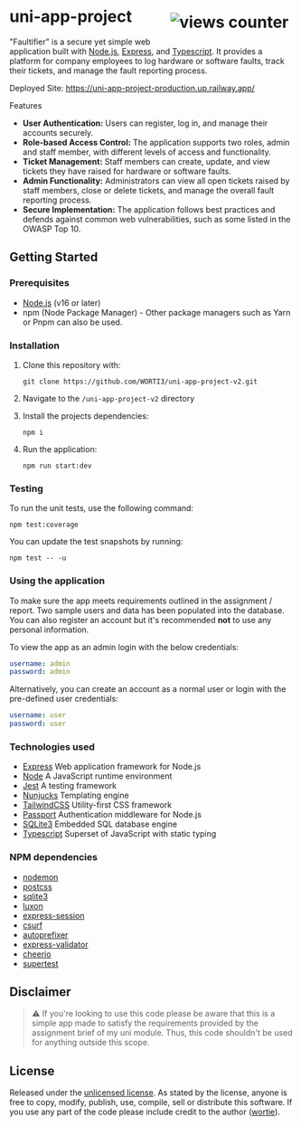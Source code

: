 # uni-app-project <img style="float: right; padding: 10px;" alt="views counter" src="https://hits.seeyoufarm.com/api/count/incr/badge.svg?url=https%3A%2F%2Fgithub.com%2FWORTI31212%2Funi-app-project-v2&count_bg=%23005CB8&title_bg=%23555555&icon=&icon_color=%23EB0000&title=VIEWS&edge_flat=false">

"Faultifier" is a secure yet simple web application built with [Node.js][node], [Express][express], and [Typescript][typescript]. It provides a platform for company employees to log hardware or software faults, track their tickets, and manage the fault reporting process.

Deployed Site: <https://uni-app-project-production.up.railway.app/>

Features

- **User Authentication:** Users can register, log in, and manage their accounts securely.
- **Role-based Access Control:** The application supports two roles, admin and staff member, with different levels of access and functionality.
- **Ticket Management:** Staff members can create, update, and view tickets they have raised for hardware or software faults.
- **Admin Functionality:** Administrators can view all open tickets raised by staff members, close or delete tickets, and manage the overall fault reporting process.
- **Secure Implementation:** The application follows best practices and defends against common web vulnerabilities, such as some listed in the OWASP Top 10.

## Getting Started

### Prerequisites

- [Node.js][node] (v16 or later)
- npm (Node Package Manager) - Other package managers such as Yarn or Pnpm can also be used.

### Installation

1) Clone this repository with:

    ```terminal
    git clone https://github.com/WORTI3/uni-app-project-v2.git
    ```

2) Navigate to the `/uni-app-project-v2` directory
3) Install the projects dependencies:

    ```terminal
    npm i
    ```

4) Run the application:

    ```terminal
    npm run start:dev
    ```

### Testing

To run the unit tests, use the following command:

```terminal
npm test:coverage
```

You can update the test snapshots by running:

```terminal
npm test -- -u
```

### Using the application

To make sure the app meets requirements outlined in the assignment / report. Two sample users and data has been populated into the database. You can also register an account but it's recommended **not** to use any personal information.

To view the app as an admin login with the below credentials:

```yaml
username: admin
password: admin
```

Alternatively, you can create an account as a normal user or login with the pre-defined user credentials:

```yaml
username: user
password: user
```

### Technologies used

- [Express][express] Web application framework for Node.js
- [Node][node] A JavaScript runtime environment
- [Jest][jest] A testing framework
- [Nunjucks][njk] Templating engine
- [TailwindCSS][tailwindcss] Utility-first CSS framework
- [Passport][passport] Authentication middleware for Node.js
- [SQLite3][sqlite] Embedded SQL database engine
- [Typescript][typescript] Superset of JavaScript with static typing

### NPM dependencies

- [nodemon][nodemon]
- [postcss][postcss]
- [sqlite3][sqlite]
- [luxon][luxon]
- [express-session][express-session]
- [csurf][csurf]
- [autoprefixer][autoprefixer]
- [express-validator][express-validator]
- [cheerio][cheerio]
- [supertest][supertest]

## Disclaimer

> ⚠️  If you're looking to use this code please be aware that this is a simple app made to satisfy the requirements provided by the assignment brief of my uni module. Thus, this code shouldn't be used for anything outside this scope.

## License

Released under the [unlicensed license][license]. As stated by the license, anyone is free to copy, modify, publish, use, compile, sell or distribute this software. If you use any part of the code please include credit to the author ([wortie][wortie-profile]).

<!-- Links -->
[express]: <https://expressjs.com>
[node]: <https://nodejs.org/en/>
[jest]: <https://jestjs.io>
[njk]: <https://mozilla.github.io/nunjucks/>
[tailwindcss]: <https://tailwindcss.com>
[passport]: <https://www.passportjs.org>
[sqlite]: <https://www.sqlite.org/index.html>
[typescript]: <https://www.typescriptlang.org/>

[nodemon]: <https://www.npmjs.com/package/nodemon>
[postcss]: <https://www.npmjs.com/package/postcss>
[luxon]: <https://www.npmjs.com/package/luxon>
[express-session]: <https://www.npmjs.com/package/express-session>
[csurf]: <https://www.npmjs.com/package/csurf>
[autoprefixer]: <https://www.npmjs.com/package/autoprefixer>
[express-validator]: <https://www.npmjs.com/package/express-validator>
[cheerio]: <https://www.npmjs.com/package/cheerio>
[supertest]: <https://www.npmjs.com/package/supertest>

[license]: <https://github.com/WORTI3/uni-app-project-v2/blob/main/LICENSE>
[wortie-profile]: <https://github.com/WORTI3>
